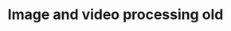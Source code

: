 ---
title: "Image and video processing old"
img: "cubo.webp"
link: "/old_pages/code/soft_imvideo/ISP - Image and Video processing software.html"
description: ""
weight: 4
---